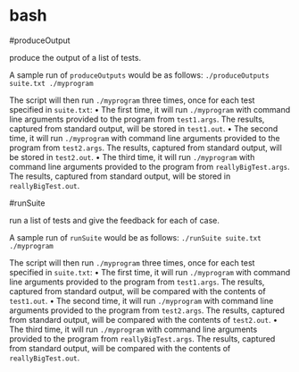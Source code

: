# bash


#produceOutput

produce the output of a list of tests.

A sample run of `produceOutputs` would be as follows:
`./produceOutputs suite.txt ./myprogram`

The script will then run `./myprogram` three times, once for each test specified in `suite.txt`:
• The first time, it will run `./myprogram` with command line arguments provided to the program from `test1.args`.
The results, captured from standard output, will be stored in `test1.out`.
• The second time, it will run `./myprogram` with command line arguments provided to the program from `test2.args`.
The results, captured from standard output, will be stored in `test2.out`.
• The third time, it will run `./myprogram` with command line arguments provided to the program from
`reallyBigTest.args`. The results, captured from standard output, will be stored in `reallyBigTest.out`.


#runSuite

run a list of tests and give the feedback for each of case.

A sample run of `runSuite` would be as follows:
`./runSuite suite.txt ./myprogram`

The script will then run `./myprogram` three times, once for each test specified in `suite.txt`:
• The first time, it will run `./myprogram` with command line arguments provided to the program from `test1.args`.
The results, captured from standard output, will be compared with the contents of `test1.out`.
• The second time, it will run `./myprogram` with command line arguments provided to the program from `test2.args`.
The results, captured from standard output, will be compared with the contents of `test2.out`.
• The third time, it will run `./myprogram` with command line arguments provided to the program from
`reallyBigTest.args`. The results, captured from standard output, will be compared with the contents of
`reallyBigTest.out`.
